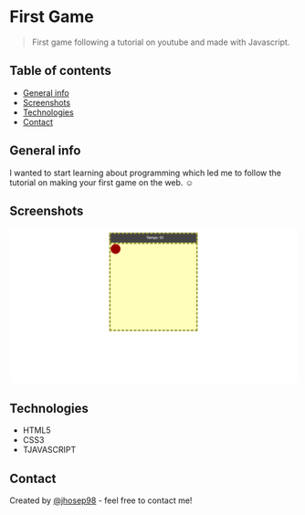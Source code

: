# First Game

> First game following a tutorial on youtube and made with Javascript.

## Table of contents

- [General info](#general-info)
- [Screenshots](#screenshots)
- [Technologies](#technologies)
- [Contact](#contact)

## General info

I wanted to start learning about programming which led me to follow the tutorial on making your first game on the web. :relaxed:

## Screenshots

![Game screenshot](./img/game1.png)

## Technologies

- HTML5
- CSS3
- TJAVASCRIPT

## Contact

Created by [@jhosep98](https://jhosep98.github.io/Portfolio2020jdb/) - feel free to contact me!

